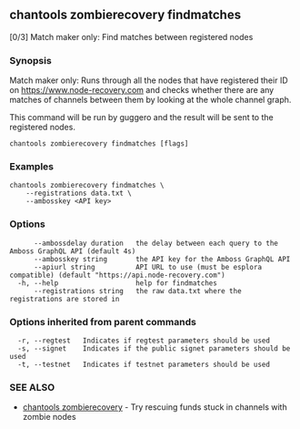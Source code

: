 ## chantools zombierecovery findmatches

[0/3] Match maker only: Find matches between registered nodes

### Synopsis

Match maker only: Runs through all the nodes that have
registered their ID on https://www.node-recovery.com and checks whether there
are any matches of channels between them by looking at the whole channel graph.

This command will be run by guggero and the result will be sent to the
registered nodes.

```
chantools zombierecovery findmatches [flags]
```

### Examples

```
chantools zombierecovery findmatches \
	--registrations data.txt \
	--ambosskey <API key>
```

### Options

```
      --ambossdelay duration   the delay between each query to the Amboss GraphQL API (default 4s)
      --ambosskey string       the API key for the Amboss GraphQL API
      --apiurl string          API URL to use (must be esplora compatible) (default "https://api.node-recovery.com")
  -h, --help                   help for findmatches
      --registrations string   the raw data.txt where the registrations are stored in
```

### Options inherited from parent commands

```
  -r, --regtest   Indicates if regtest parameters should be used
  -s, --signet    Indicates if the public signet parameters should be used
  -t, --testnet   Indicates if testnet parameters should be used
```

### SEE ALSO

* [chantools zombierecovery](chantools_zombierecovery.md)	 - Try rescuing funds stuck in channels with zombie nodes

